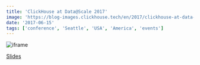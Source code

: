 ```yaml
---
title: 'ClickHouse at Data@Scale 2017'
image: 'https://blog-images.clickhouse.tech/en/2017/clickhouse-at-data-scale-2017/main.jpg'
date: '2017-06-15'
tags: ['conference', 'Seattle', 'USA', 'America', 'events']
---
```


![iframe](https://www.youtube.com/embed/bSyQahMVZ7w)

[Slides](https://presentations.clickhouse.com/data_at_scale/)
